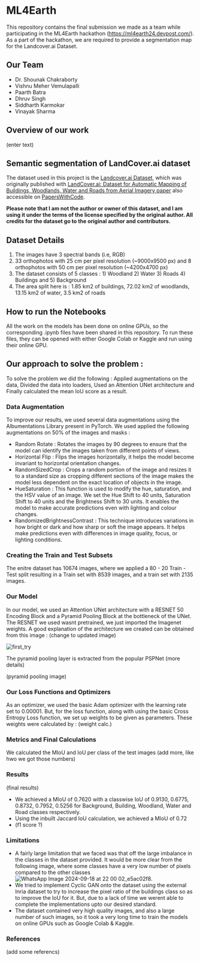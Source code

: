 # ML4Earth
This repository contains the final submission we made as a team while participating in the ML4Earth hackathon (https://ml4earth24.devpost.com/).
As a part of the hackathon, we are required to provide a segmentation map for the Landcover.ai Dataset.

## Our Team

- Dr. Shounak Chakraborty
- Vishnu Meher Vemulapalli
- Paarth Batra
- Dhruv Singh
- Siddharth Karmokar
- Vinayak Sharma
  
## Overview of our work 

(enter text)

## Semantic segmentation of LandCover.ai dataset

The dataset used in this project is the [Landcover.ai Dataset](https://landcover.ai.linuxpolska.com/), 
which was originally published with [LandCover.ai: Dataset for Automatic Mapping of Buildings, Woodlands, Water and Roads from Aerial Imagery paper](https://arxiv.org/abs/2005.02264)
also accessible on [PapersWithCode](https://paperswithcode.com/paper/landcover-ai-dataset-for-automatic-mapping-of).

**Please note that I am not the author or owner of this dataset, and I am using it under the terms of the license specified by the original author. 
All credits for the dataset go to the original author and contributors.**

## Dataset Details
1. The images have 3 spectral bands (i.e, RGB)
2. 33 orthophotos with 25 cm per pixel resolution (~9000x9500 px) and 8 orthophotos with 50 cm per pixel resolution (~4200x4700 px)
3. The dataset consists of 5 classes : 1) Woodland 2) Water 3) Roads 4) Buildings and 5) Background
4. The area split here is : 1.85 km2 of buildings, 72.02 km2 of woodlands, 13.15 km2 of water, 3.5 km2 of roads

## How to run the Notebooks

All the work on the models has been done on online GPUs, so the corresponding .ipynb files have been shared in this repository. 
To run these files, they can be opened with either Google Colab or Kaggle and run using their online GPU.

## Our approach to solve the problem :

To solve the problem we did the following : Applied augmentations on the data, Divided the data into loaders, Used an Attention UNet architecture and Finally calculated the mean IoU score as a result.

### Data Augmentation 
To improve our results, we used several data augmentations using the Albumentations Library present in PyTorch. We used applied the following augmentations on 50% of the images and masks : 
- Random Rotate : Rotates the images by 90 degrees to ensure that the model can identify the images taken from different points of views.
- Horizontal Flip : Flips the images horizontally, it helps the model become invariant to horizontal orientation changes.
- RandomSizedCrop : Crops a random portion of the image and resizes it to a standard size as cropping different sections of the image makes the model less dependent on the exact location of objects in the image.
- HueSaturation : This function is used to modify the hue, saturation, and the HSV value of an image. We set the Hue Shift to 40 units, Saturation Shift to 40 units and the Brightness Shift to 30 units. It enables the model to make accurate predictions even with lighting and colour changes.
- RandomizedBrightnessContrast : This technique introduces variations in how bright or dark and how sharp or soft the image appears. It helps make predictions even with differences in image quality, focus, or lighting conditions.

### Creating the Train and Test Subsets
The enitre dataset has 10674 images, where we applied a 80 - 20 Train - Test split resulting in a Train set with 8539 images, and a train set with 2135 images.

### Our Model 
In our model, we used an Attention UNet architecture with a RESNET 50 Encoding Block and a Pyramid Pooling Block at the bottleneck of the UNet. The RESNET we used wasnt pretrained, we just imported the Imagenet weights. A good explanation of the architecture we created can be obtained from this image : (change to updated image)

![first_try](https://github.com/user-attachments/assets/0bc6f792-5ffb-479f-b539-29cb1d43db2d)

The pyramid pooling layer is extracted from the popular PSPNet (more details)

(pyramid pooling image)

### Our Loss Functions and Optimizers 
As an optimizer, we used the basic Adam optimizer with the learning rate set to 0.00001. But, for the loss function, along with using the basic Cross Entropy Loss function, we set up weights to be given as parameters. 
These weights were calculated by : 
(weight calc.)

### Metrics and Final Calculations
We calculated the MIoU and IoU per class of the test images (add more, like hwo we got those numbers)

### Results 
(final results)
- We achieved a MIoU of 0.7620 with a classwise IoU of 0.9130, 0.6775, 0.8732, 0.7952, 0.5256 for Background, Building, Woodland, Water and Road classes respectively.
- Using the inbuilt Jaccard IoU calculation, we achieved a MIoU of 0.72
- (f1 score ?)

### Limitations 
- A fairly large limitation that we faced was that off the large imbalance in the classes in the dataset provided. It would be more clear from the following image, where some classes have a very low number of pixels compared to the other classes ![WhatsApp Image 2024-09-18 at 22 00 02_e5ac02f8](https://github.com/user-attachments/assets/32650a6d-9c5c-4b7a-9a79-dfddefc02c3a).
- We tried to implement Cyclic GAN onto the dataset using the external Inria dataset to try to increase the pixel ratio of the buildings class so as to improve the IoU for it. But, due to a lack of time we werent able to complete the implementations upto our desired standard. 
- The dataset contained very high quality images, and also a large number of such images, so it took a very long time to train the models on online GPUs such as Google Colab & Kaggle.

### References
(add some referencs)



  



